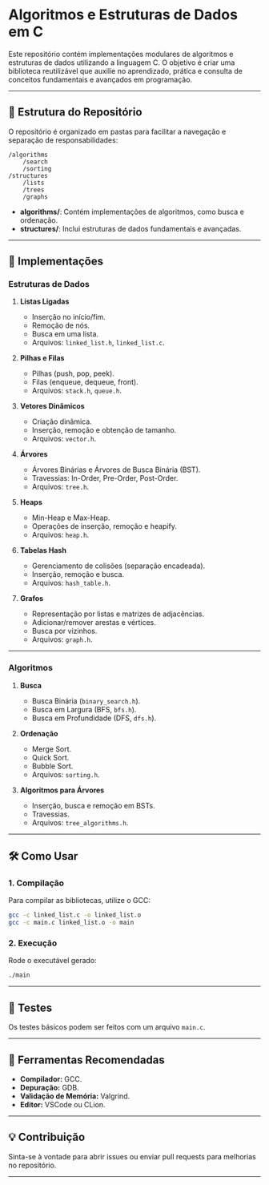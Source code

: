 # Algoritmos e Estruturas de Dados em C

Este repositório contém implementações modulares de algoritmos e estruturas de dados utilizando a linguagem C. O objetivo é criar uma biblioteca reutilizável que auxilie no aprendizado, prática e consulta de conceitos fundamentais e avançados em programação.

---

## 📂 Estrutura do Repositório

O repositório é organizado em pastas para facilitar a navegação e separação de responsabilidades:

```
/algorithms
    /search
    /sorting
/structures
    /lists
    /trees
    /graphs
```

- **algorithms/**: Contém implementações de algoritmos, como busca e ordenação.
- **structures/**: Inclui estruturas de dados fundamentais e avançadas.

---

## 📑 Implementações

### Estruturas de Dados
1. **Listas Ligadas**
   - Inserção no início/fim.
   - Remoção de nós.
   - Busca em uma lista.
   - Arquivos: `linked_list.h`, `linked_list.c`.

2. **Pilhas e Filas**
   - Pilhas (push, pop, peek).
   - Filas (enqueue, dequeue, front).
   - Arquivos: `stack.h`, `queue.h`.

3. **Vetores Dinâmicos**
   - Criação dinâmica.
   - Inserção, remoção e obtenção de tamanho.
   - Arquivos: `vector.h`.

4. **Árvores**
   - Árvores Binárias e Árvores de Busca Binária (BST).
   - Travessias: In-Order, Pre-Order, Post-Order.
   - Arquivos: `tree.h`.

5. **Heaps**
   - Min-Heap e Max-Heap.
   - Operações de inserção, remoção e heapify.
   - Arquivos: `heap.h`.

6. **Tabelas Hash**
   - Gerenciamento de colisões (separação encadeada).
   - Inserção, remoção e busca.
   - Arquivos: `hash_table.h`.

7. **Grafos**
   - Representação por listas e matrizes de adjacências.
   - Adicionar/remover arestas e vértices.
   - Busca por vizinhos.
   - Arquivos: `graph.h`.

---

### Algoritmos
1. **Busca**
   - Busca Binária (`binary_search.h`).
   - Busca em Largura (BFS, `bfs.h`).
   - Busca em Profundidade (DFS, `dfs.h`).

2. **Ordenação**
   - Merge Sort.
   - Quick Sort.
   - Bubble Sort.
   - Arquivos: `sorting.h`.

3. **Algoritmos para Árvores**
   - Inserção, busca e remoção em BSTs.
   - Travessias.
   - Arquivos: `tree_algorithms.h`.

---

## 🛠️ Como Usar

### 1. Compilação
Para compilar as bibliotecas, utilize o GCC:

```bash
gcc -c linked_list.c -o linked_list.o
gcc -c main.c linked_list.o -o main
```

### 2. Execução
Rode o executável gerado:

```bash
./main
```

---

## 🧪 Testes

Os testes básicos podem ser feitos com um arquivo `main.c`.

---

## 🧰 Ferramentas Recomendadas
- **Compilador:** GCC.
- **Depuração:** GDB.
- **Validação de Memória:** Valgrind.
- **Editor:** VSCode ou CLion.

---

## 💡 Contribuição
Sinta-se à vontade para abrir issues ou enviar pull requests para melhorias no repositório.

---

